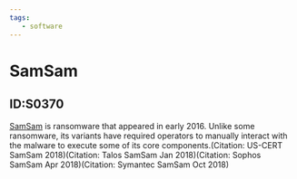 ```yaml
---
tags:
   - software
---
```

# SamSam
## ID:S0370
[SamSam](/mitre/software/S0370) is ransomware that appeared in early 2016. Unlike some ransomware, its variants have required operators to manually interact with the malware to execute some of its core components.(Citation: US-CERT SamSam 2018)(Citation: Talos SamSam Jan 2018)(Citation: Sophos SamSam Apr 2018)(Citation: Symantec SamSam Oct 2018)
